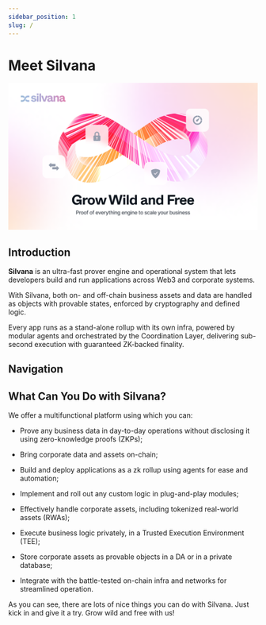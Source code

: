 ```yaml
---
sidebar_position: 1
slug: /
---
```


# Meet Silvana

![Silvana Docs Top](../Documentation/silvana-docs-top.png)

## Introduction

**Silvana** is an ultra-fast prover engine and operational system that lets developers build and run applications across Web3 and corporate systems. 

With Silvana, both on- and off-chain business assets and data are handled as objects with provable states, enforced by cryptography and defined logic.

Every app runs as a stand-alone rollup with its own infra, powered by modular agents and orchestrated by the Coordination Layer, delivering sub-second execution with guaranteed ZK-backed finality.

## Navigation


## What Can You Do with Silvana?

We offer a multifunctional platform using which you can:

* Prove any business data in day-to-day operations without disclosing it using zero-knowledge proofs (ZKPs);

* Bring corporate data and assets on-chain;

* Build and deploy applications as a zk rollup using agents for ease and automation;

* Implement and roll out any custom logic in plug-and-play modules;

* Effectively handle corporate assets, including tokenized real-world assets (RWAs);

* Execute business logic privately, in a Trusted Execution Environment (TEE);

* Store corporate assets as provable objects in a DA or in a private database;

* Integrate with the battle-tested on-chain infra and networks for streamlined operation.

As you can see, there are lots of nice things you can do with Silvana. Just kick in and give it a try. Grow wild and free with us!